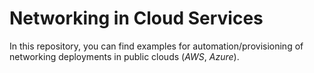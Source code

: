# Networking in Cloud Services
In this repository, you can find examples for automation/provisioning of networking deployments in public clouds (_AWS_, _Azure_). 
